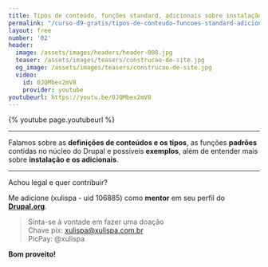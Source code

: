 ```yaml
---
title: Tipos de conteúdo, funções standard, adicionais sobre instalação
permalink: "/curso-d9-gratis/tipos-de-conteudo-funcoes-standard-adicionais-sobre-instalacao/"
layout: free
number: '02'
header:
  image: /assets/images/headers/header-008.jpg
  teaser: /assets/images/teasers/construcao-de-site.jpg
  og_image: /assets/images/teasers/construcao-de-site.jpg
  video:
    id: 0JQMbex2mV8
    provider: youtube
youtubeurl: https://youtu.be/0JQMbex2mV8
---
```


{% youtube page.youtubeurl %}

---

Falamos sobre as **definições de conteúdos e os tipos**, as funções **padrões** contidas no núcleo do Drupal e possíveis **exemplos**, além de entender mais sobre **instalação e os adicionais**.

---

Achou legal e quer contribuir?

Me adicione (xulispa - uid 106885) como **mentor** em seu perfil do **[Drupal.org](https://www.drupal.org/)**.

> Sinta-se à vontade em fazer uma doação \
> Chave pix: xulispa@xulispa.com.br \
> PicPay: @xulispa

**Bom proveito!**
